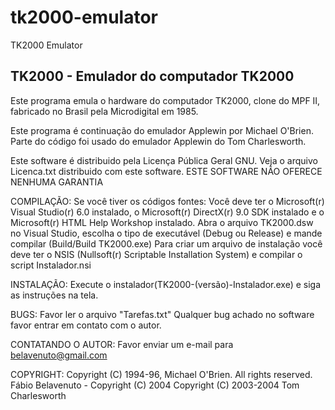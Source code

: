 # tk2000-emulator
TK2000 Emulator

  TK2000 - Emulador do computador TK2000
  ------------------------------------------

  Este programa emula o hardware do computador TK2000, clone do MPF II, fabricado no Brasil pela Microdigital em 1985.

  Este programa é continuação do emulador Applewin por Michael O'Brien. Parte do código foi usado do emulador Applewin do Tom Charlesworth.

  Este software é distribuido pela Licença Pública Geral GNU.
  Veja o arquivo Licenca.txt distribuido com este software.
  ESTE SOFTWARE NÃO OFERECE NENHUMA GARANTIA

COMPILAÇÃO:
  Se você tiver os códigos fontes:
  Você deve ter o Microsoft(r) Visual Studio(r) 6.0 instalado, o Microsoft(r) DirectX(r) 9.0 SDK instalado e o Microsoft(r) HTML Help Workshop instalado.
  Abra o arquivo TK2000.dsw no Visual Studio, escolha o tipo de executável (Debug ou Release) e mande compilar (Build/Build TK2000.exe)
  Para criar um arquivo de instalação você deve ter o NSIS (Nullsoft(r) Scriptable Installation System) e compilar o script Instalador.nsi

INSTALAÇÃO:
  Execute o instalador(TK2000-(versão)-Instalador.exe) e siga as instruções na tela.

BUGS:
  Favor ler o arquivo "Tarefas.txt"
  Qualquer bug achado no software favor entrar em contato com o autor.

CONTATANDO O AUTOR:
  Favor enviar um e-mail para belavenuto@gmail.com

COPYRIGHT:
  Copyright (C) 1994-96, Michael O'Brien. All rights reserved.
  Fábio Belavenuto - Copyright (C) 2004
  Copyright (C) 2003-2004 Tom Charlesworth

